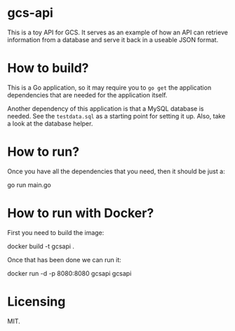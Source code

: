 # gcs-api
This is a toy API for GCS. It serves as an example of how an API can retrieve
information from a database and serve it back in a useable JSON format.

# How to build?

This is a Go application, so it may require you to `go get` the application
dependencies that are needed for the application itself.

Another dependency of this application is that a MySQL database is needed. See
the `testdata.sql` as a starting point for setting it up. Also, take a look at
the database helper.

# How to run?

Once you have all the dependencies that you need, then it should be just a:

  go run main.go

# How to run with Docker?

First you need to build the image:

  docker build -t gcsapi .

Once that has been done we can run it:

  docker run -d -p 8080:8080 gcsapi gcsapi

# Licensing

MIT.
